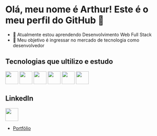 # Olá, meu nome é Arthur! Este é o meu perfil do GitHub 👋
- 🌱 Atualmente estou aprendendo Desenvolvimento Web Full Stack
- 🔭 Meu objetivo é ingressar no mercado de tecnologia como desenvolvedor

## Tecnologias que ultilizo e estudo

<img src="https://cdn.jsdelivr.net/gh/devicons/devicon/icons/html5/html5-original.svg" width="40" height="40"/>

<img src="https://cdn.jsdelivr.net/gh/devicons/devicon/icons/css3/css3-original.svg" width="40" height="40"/>

<img src="https://cdn.jsdelivr.net/gh/devicons/devicon/icons/bootstrap/bootstrap-original.svg" width="40" height="40"/>

<img src="https://cdn.jsdelivr.net/gh/devicons/devicon/icons/javascript/javascript-original.svg" width="40" height="40"/>

<img src="https://cdn.jsdelivr.net/gh/devicons/devicon/icons/php/php-original.svg" width="40" height="40"/>

<img src="https://cdn.jsdelivr.net/gh/devicons/devicon/icons/react/react-original.svg" width="40" height="40"/>

## LinkedIn
<a href="https://www.linkedin.com/in/arthurr-martins" target="_blank"><img src="https://cdn.jsdelivr.net/gh/devicons/devicon/icons/linkedin/linkedin-original.svg" width="40" height="40"/></a>

- [Portfólio](https://arthurrodriguesm.github.io/MEU_PORTFOLIO/)

